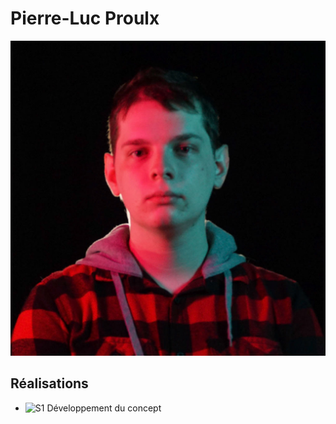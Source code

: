 # Pierre-Luc Proulx

<img src="/10_equipe/membre_y/pierreluc_00000.jpg" alt="pierreluc" width="720"/>


 ## Réalisations

 <!-- Une image par semaine de la réalisation dont tu es le plus fier avec une légende -->

* ![S1 Développement du concept](https://fakeimg.pl/400x400?text=Concept)
